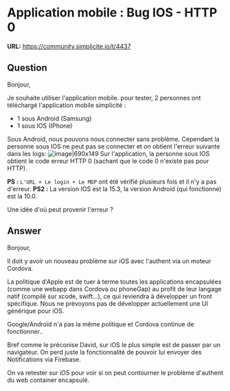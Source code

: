 # Application mobile : Bug IOS - HTTP 0

**URL:** https://community.simplicite.io/t/4437

## Question
Bonjour,

Je souhaite utiliser l'application mobile. pour tester, 2 personnes ont téléchargé l'application mobile simplicité :
* 1 sous Android (Samsung)
* 1 sous IOS (IPhone)

Sous Android, nous pouvons nous connecter sans problème. Cependant la personne sous IOS ne peut pas se connecter et on obtient l'erreur suivante dans les logs:
![image|690x149](upload://dXPiySqW3XScpyN9rdDqORAk8qi.png)
Sur l'application, la personne sous IOS obtient le code erreur HTTP 0 (sachant que le code 0 n'existe pas pour HTTP).

**PS :** `L'URL + Le login + Le MDP` ont été vérifié plusieurs fois et il n'y a pas d'erreur.
**PS2 :** La version IOS est la 15.3, la version Android (qui fonctionne) est la 10.0.

Une idée d'où peut provenir l'erreur ?

## Answer
Bonjour,

Il doit y avoir un nouveau problème sur iOS avec l'authent via un moteur Cordova. 

La politique d'Apple est de tuer à terme toutes les applications encapsulées (comme une webapp dans Cordova ou phoneGap) au profit de leur langage natif (compilé sur xcode, swift...), ce qui reviendra à développer un front spécifique. Nous ne prévoyons pas de développer actuellement une UI générique pour iOS.

Google/Androïd n'a pas la même politique et Cordova continue de fonctionner..

Bref comme le préconise David, sur iOS le plus simple est de passer par un navigateur.
On perd juste la fonctionnalité de pouvoir lui envoyer des Notifications via Firebase.

On va retester sur iOS pour voir si on peut contourner le problème d'authent du web container encapsulé.
